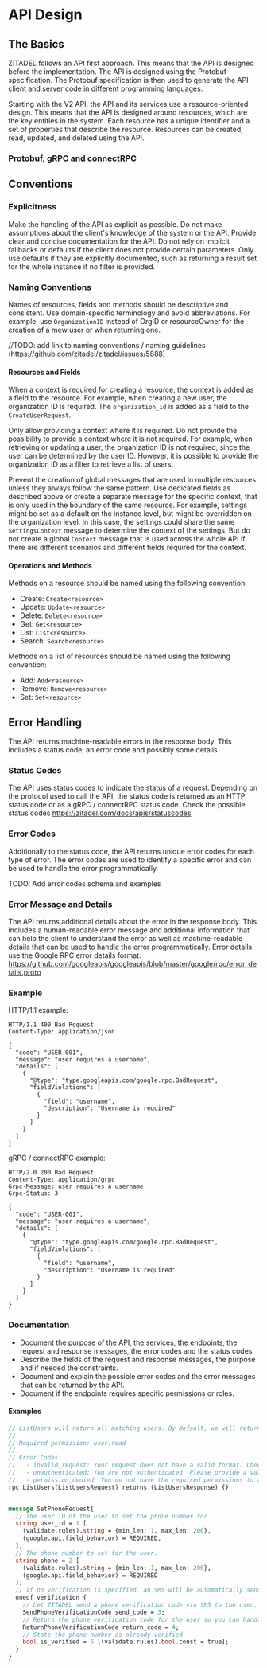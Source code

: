 # API Design

## The Basics
ZITADEL follows an API first approach. This means that the API is designed before the implementation. 
The API is designed using the Protobuf specification. The Protobuf specification is then used to generate the API client and server code in different programming languages.

Starting with the V2 API, the API and its services use a resource-oriented design. 
This means that the API is designed around resources, which are the key entities in the system. Each resource has a unique identifier and a set of properties that describe the resource.
Resources can be created, read, updated, and deleted using the API.

### Protobuf, gRPC and connectRPC

## Conventions

### Explicitness

Make the handling of the API as explicit as possible. Do not make assumptions about the client's knowledge of the system or the API. 
Provide clear and concise documentation for the API.
Do not rely on implicit fallbacks or defaults if the client does not provide certain parameters.
Only use defaults if they are explicitly documented, such as returning a result set for the whole instance if no filter is provided.

### Naming Conventions

Names of resources, fields and methods should be descriptive and consistent.
Use domain-specific terminology and avoid abbreviations.
For example, use `OrganizationID` instead of OrgID or resourceOwner for the creation of a mew user or when returning one.

//TODO: add link to naming conventions / naming guidelines (https://github.com/zitadel/zitadel/issues/5888)

#### Resources and Fields

When a context is required for creating a resource, the context is added as a field to the resource.
For example, when creating a new user, the organization ID is required. The `organization_id` is added as a field to the `CreateUserRequest`.

Only allow providing a context where it is required. Do not provide the possibility to provide a context where it is not required.
For example, when retrieving or updating a user, the organization ID is not required, since the user can be determined by the user ID.
However, it is possible to provide the organization ID as a filter to retrieve a list of users.

Prevent the creation of global messages that are used in multiple resources unless they always follow the same pattern.
Use dedicated fields as described above or create a separate message for the specific context, that is only used in the boundary of the same resource.
For example, settings might be set as a default on the instance level, but might be overridden on the organization level.
In this case, the settings could share the same `SettingsContext` message to determine the context of the settings.
But do not create a global `Context` message that is used across the whole API if there are different scenarios and different fields required for the context.

#### Operations and Methods

Methods on a resource should be named using the following convention:
- Create: `Create<resource>`
- Update: `Update<resource>`
- Delete: `Delete<resource>`
- Get: `Get<resource>`
- List: `List<resource>`
- Search: `Search<resource>`

Methods on a list of resources should be named using the following convention:
- Add: `Add<resource>`
- Remove: `Remove<resource>`
- Set: `Set<resource>`

## Error Handling

The API returns machine-readable errors in the response body. This includes a status code, an error code and possibly some details.

### Status Codes

The API uses status codes to indicate the status of a request. Depending on the protocol used to call the API,
the status code is returned as an HTTP status code or as a gRPC / connectRPC status code.
Check the possible status codes https://zitadel.com/docs/apis/statuscodes

### Error Codes

Additionally to the status code, the API returns unique error codes for each type of error.
The error codes are used to identify a specific error and can be used to handle the error programmatically.

TODO: Add error codes schema and examples

### Error Message and Details

The API returns additional details about the error in the response body.
This includes a human-readable error message and additional information that can help the client to understand the error
as well as machine-readable details that can be used to handle the error programmatically.
Error details use the Google RPC error details format: https://github.com/googleapis/googleapis/blob/master/google/rpc/error_details.proto

### Example

HTTP/1.1 example:
```
HTTP/1.1 400 Bad Request
Content-Type: application/json

{
  "code": "USER-001",
  "message": "user requires a username",
  "details": [
    {
      "@type": "type.googleapis.com/google.rpc.BadRequest",
      "fieldViolations": [
        {
          "field": "username",
          "description": "Username is required"
        }
      ]
    }
  ]
}
```

gRPC / connectRPC example:
```
HTTP/2.0 200 Bad Request
Content-Type: application/grpc
Grpc-Message: user requires a username
Grpc-Status: 3

{
  "code": "USER-001",
  "message": "user requires a username",
  "details": [
    {
      "@type": "type.googleapis.com/google.rpc.BadRequest",
      "fieldViolations": [
        {
          "field": "username",
          "description": "Username is required"
        }
      ]
    }
  ]
}
```

### Documentation

- Document the purpose of the API, the services, the endpoints, the request and response messages, the error codes and the status codes.
- Describe the fields of the request and response messages, the purpose and if needed the constraints.  
- Document and explain the possible error codes and the error messages that can be returned by the API.
- Document if the endpoints requires specific permissions or roles.

#### Examples

```proto
// ListUsers will return all matching users. By default, we will return all users of your instance that you have permission to read. Make sure to include a limit and sorting for pagination.
//
// Required permission: user.read
//
// Error Codes:
//   - invalid_request: Your request does not have a valid format. Check error details for the reason.
//   - unauthenticated: You are not authenticated. Please provide a valid access token.
//   - permission_denied: You do not have the required permissions to access the requested resource.
rpc ListUsers(ListUsersRequest) returns (ListUsersResponse) {}
```

```proto

message SetPhoneRequest{
  // The user ID of the user to set the phone number for.
  string user_id = 1 [
    (validate.rules).string = {min_len: 1, max_len: 200},
    (google.api.field_behavior) = REQUIRED,
  ];
  // The phone number to set for the user.
  string phone = 2 [
    (validate.rules).string = {min_len: 1, max_len: 200},
    (google.api.field_behavior) = REQUIRED
  ];
  // If no verification is specified, an SMS will be automatically sent to the user.
  oneof verification {
    // Let ZITADEL send a phone verification code via SMS to the user.
    SendPhoneVerificationCode send_code = 3;
    // Return the phone verification code for the user so you can handle the delivery yourself.
    ReturnPhoneVerificationCode return_code = 4;
    // State the phone number as already verified.
    bool is_verified = 5 [(validate.rules).bool.const = true];
  }
}
```